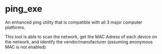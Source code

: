 # ping_exe

An enhanced ping utility that is compatible with all 3 major computer platforms.

This tool is able to scan the network, get the MAC Adress of each device on the network, 
and identify the vendor/manufacturer (assuming anonymous MAC is not enabled).
